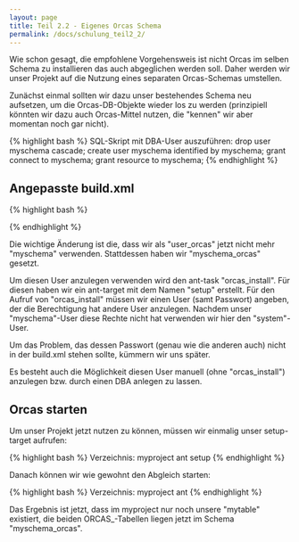 ```yaml
---
layout: page
title: Teil 2.2 - Eigenes Orcas Schema
permalink: /docs/schulung_teil2_2/
---
```


Wie schon gesagt, die empfohlene Vorgehensweis ist nicht Orcas im selben Schema zu installieren das auch abgeglichen werden soll. Daher werden wir unser Projekt auf die Nutzung eines separaten Orcas-Schemas umstellen.

Zunächst einmal sollten wir dazu unser bestehendes Schema neu aufsetzen, um die Orcas-DB-Objekte wieder los zu werden (prinzipiell könnten wir dazu auch Orcas-Mittel nutzen, die "kennen" wir aber momentan noch gar nicht).

{% highlight bash %}
SQL-Skript mit DBA-User auszuführen:
drop user myschema cascade;
create user myschema identified by myschema;
grant connect to myschema;
grant resource to myschema;
{% endhighlight %}

## Angepasste build.xml

{% highlight bash %}
<?xml version = '1.0' encoding = 'windows-1252'?>
<project name="myproject" default="build">
  <property name="orcas_dir" value="/orcas/orcas/orcas_core"/>
  <import file="${orcas_dir}/orcas_default_tasks.xml"/>

  <property name="orcas.default_user" value="myschema"/>
  <property name="orcas.default_password" value="myschema"/>
  <property name="orcas.default_user_orcas" value="myschema_orcas"/>
  <property name="orcas.default_password_orcas" value="myschema_orcas"/>
  <property name="orcas.default_tnsname" value="XE"/>
  <property name="orcas.default_jdbcurl" value="jdbc:oracle:thin:@localhost:XE:1521"/>
  <property name="orcas.default_tmpfolder" value="tmp"/>
  <property name="orcas.default_spoolfolder" value=""/>

  <target name="setup" >
    <orcas_install user="system" password="sa"/>
  </target>

  <target name="build" >
    <orcas_initialize/>
    <orcas_execute_statics scriptfolder="tables"/>
  </target>
</project>
{% endhighlight %}

Die wichtige Änderung ist die, dass wir als "user_orcas" jetzt nicht mehr "myschema" verwenden. Stattdessen haben wir "myschema_orcas" gesetzt. 

Um diesen User anzulegen verwenden wird den ant-task "orcas_install". Für diesen haben wir ein ant-target mit dem Namen "setup" erstellt. Für den Aufruf von "orcas_install" müssen wir einen User (samt Passwort) angeben, der die Berechtigung hat andere User anzulegen. Nachdem unser "myschema"-User diese Rechte nicht hat verwenden wir hier den "system"-User. 

Um das Problem, das dessen Passwort (genau wie die anderen auch) nicht in der build.xml stehen sollte, kümmern wir uns später. 

Es besteht auch die Möglichkeit diesen User manuell (ohne "orcas_install") anzulegen bzw. durch einen DBA anlegen zu lassen.

## Orcas starten

Um unser Projekt jetzt nutzen zu können, müssen wir einmalig unser setup-target aufrufen:

{% highlight bash %}
Verzeichnis: myproject
ant setup 
{% endhighlight %}

Danach können wir wie gewohnt den Abgleich starten:

{% highlight bash %}
Verzeichnis: myproject
ant 
{% endhighlight %}

Das Ergebnis ist jetzt, dass im myproject nur noch unsere "mytable" existiert, die beiden ORCAS_-Tabellen liegen jetzt im Schema "myschema_orcas".


